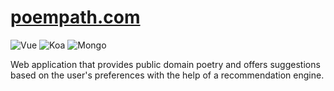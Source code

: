 # [poempath.com](https://poempath.com)

![Vue](https://img.shields.io/badge/Frontend-Vue-41b883.svg)
![Koa](https://img.shields.io/badge/Backend-Koa-5fd3d1.svg)
![Mongo](https://img.shields.io/badge/DB-Mongo-13aa52.svg)

Web application that provides public domain poetry and offers suggestions based on the user's preferences with the help of a recommendation engine.
